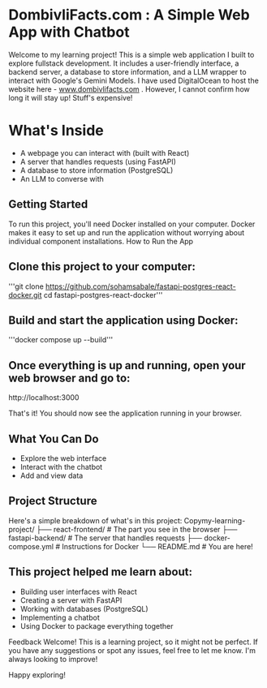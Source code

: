 # DombivliFacts.com : A Simple Web App with Chatbot
Welcome to my learning project! This is a simple web application I built to explore fullstack development. It includes a user-friendly interface, a backend server, a database to store information, and a LLM wrapper to interact with Google's Gemini Models.
I have used DigitalOcean to host the website here - www.dombivlifacts.com . However, I cannot confirm how long it will stay up! Stuff's expensive! 

# What's Inside

- A webpage you can interact with (built with React)
- A server that handles requests (using FastAPI)
- A database to store information (PostgreSQL)
- An LLM to converse with 


## Getting Started
To run this project, you'll need Docker installed on your computer. Docker makes it easy to set up and run the application without worrying about individual component installations.
How to Run the App

## Clone this project to your computer:

'''git clone https://github.com/sohamsabale/fastapi-postgres-react-docker.git
cd fastapi-postgres-react-docker'''

## Build and start the application using Docker:
'''docker compose up --build'''

## Once everything is up and running, open your web browser and go to:
http://localhost:3000


That's it! You should now see the application running in your browser.

## What You Can Do
- Explore the web interface
- Interact with the chatbot
- Add and view data 

## Project Structure
Here's a simple breakdown of what's in this project:
Copymy-learning-project/
├── react-frontend/    # The part you see in the browser
├── fastapi-backend/   # The server that handles requests
├── docker-compose.yml # Instructions for Docker
└── README.md          # You are here!


## This project helped me learn about:

- Building user interfaces with React
- Creating a server with FastAPI
- Working with databases (PostgreSQL)
- Implementing a chatbot
- Using Docker to package everything together

Feedback Welcome!
This is a learning project, so it might not be perfect. If you have any suggestions or spot any issues, feel free to let me know. I'm always looking to improve!

Happy exploring!
